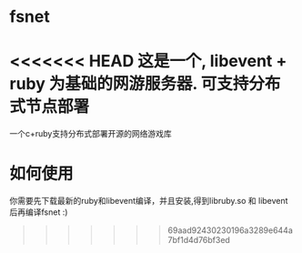 fsnet
=====

<<<<<<< HEAD
这是一个, libevent + ruby 为基础的网游服务器. 可支持分布式节点部署
=======
一个c+ruby支持分布式部署开源的网络游戏库

# 如何使用
你需要先下载最新的ruby和libevent编译，并且安装,得到libruby.so 和 libevent 后再编译fsnet :)
>>>>>>> 69aad92430230196a3289e644a7bf1d4d76bf3ed
